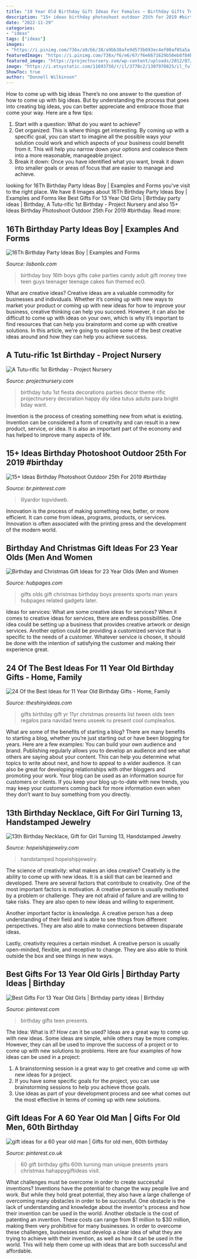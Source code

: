 ```yaml
---
title: "19 Year Old Birthday Gift Ideas For Females ~ Birthday Gifts Teen Presents"
description: "15+ ideas birthday photoshoot outdoor 25th for 2019 #birthday"
date: "2022-11-29"
categories:
- "ideas"
tags: ["ideas"]
images:
- "https://i.pinimg.com/736x/a9/bb/38/a9bb38afe9d573b693ec4ef08af05a5a.jpg"
featuredImage: "https://i.pinimg.com/736x/f6/e6/67/f6e6671629b50eb8f84bc3701142fc22.jpg?b=t"
featured_image: "https://projectnursery.com/wp-content/uploads/2012/07/431610_10150704661950166_666143972_n.jpg"
image: "https://i.etsystatic.com/11693756/r/il/3770c2/1307970825/il_fullxfull.1307970825_8xig.jpg"
ShowToc: true
author: "Donnell Wilkinson"
---
```



How to come up with big ideas
There’s no one answer to the question of how to come up with big ideas. But by understanding the process that goes into creating big ideas, you can better appreciate and embrace those that come your way. Here are a few tips:
1. Start with a question: What do you want to achieve?
2. Get organized: This is where things get interesting. By coming up with a specific goal, you can start to imagine all the possible ways your solution could work and which aspects of your business could benefit from it. This will help you narrow down your options and coalesce them into a more reasonable, manageable project.
3. Break it down: Once you have identified what you want, break it down into smaller goals or areas of focus that are easier to manage and achieve.

	

		
looking for 16Th Birthday Party Ideas Boy | Examples and Forms you've visit to the right place. We have 8 Images about 16Th Birthday Party Ideas Boy | Examples and Forms like Best Gifts For 13 Year Old Girls | Birthday party ideas | Birthday, A Tutu-rific 1st Birthday - Project Nursery and also 15+ Ideas Birthday Photoshoot Outdoor 25th For 2019 #birthday. Read more:
		
    
## 16Th Birthday Party Ideas Boy | Examples And Forms

<img loading=lazy src="https://i.pinimg.com/originals/60/74/2b/60742b67c01d2c4db7d559a80167cebf.jpg" onerror="this.onerror=null;this.src='https://tse4.mm.bing.net/th?id=OIP._trFKiEfSG9vkh1rKi-y7wHaJ4&amp;pid=15.1';" alt="16Th Birthday Party Ideas Boy | Examples and Forms">

_Source: lisbonlx.com_

>birthday boy 16th boys gifts cake parties candy adult gift money tree teen guys teenager teenage cakes fun themed ec0. 

	

What are creative ideas?
Creative ideas are a valuable commodity for businesses and individuals. Whether it’s coming up with new ways to market your product or coming up with new ideas for how to improve your business, creative thinking can help you succeed. However, it can also be difficult to come up with ideas on your own, which is why it’s important to find resources that can help you brainstorm and come up with creative solutions. In this article, we’re going to explore some of the best creative ideas around and how they can help you achieve success.

    
## A Tutu-rific 1st Birthday - Project Nursery

<img loading=lazy src="https://projectnursery.com/wp-content/uploads/2012/07/431610_10150704661950166_666143972_n.jpg" onerror="this.onerror=null;this.src='https://tse3.mm.bing.net/th?id=OIP.nEX7dEbe3pwKVD7NvxVCnAHaLI&amp;pid=15.1';" alt="A Tutu-rific 1st Birthday - Project Nursery">

_Source: projectnursery.com_

>birthday tutu 1st fiesta decorations parties decor theme rific projectnursery decoration happy diy idea tutus adults para bright bday want. 

	

Invention is the process of creating something new from what is existing. Invention can be considered a form of creativity and can result in a new product, service, or idea. It is also an important part of the economy and has helped to improve many aspects of life.

    
## 15+ Ideas Birthday Photoshoot Outdoor 25th For 2019 #birthday

<img loading=lazy src="https://i.pinimg.com/736x/06/3c/79/063c79bebb3b8fcb46ba5fa29b6efa17.jpg" onerror="this.onerror=null;this.src='https://tse2.mm.bing.net/th?id=OIP.g0DVwLDW3PTUAAKlD8vUNwAAAA&amp;pid=15.1';" alt="15+ Ideas Birthday Photoshoot Outdoor 25th For 2019 #birthday">

_Source: br.pinterest.com_

>lilyardor topvidweb. 

	

Innovation is the process of making something new, better, or more efficient. It can come from ideas, programs, products, or services. Innovation is often associated with the printing press and the development of the modern world.

    
## Birthday And Christmas Gift Ideas For 23 Year Olds (Men And Women

<img loading=lazy src="https://usercontent1.hubstatic.com/13099164_f520.jpg" onerror="this.onerror=null;this.src='https://tse1.mm.bing.net/th?id=OIP.grkEnJdW8TiFW3cQxjL7ZwHaJ4&amp;pid=15.1';" alt="Birthday and Christmas Gift Ideas for 23 Year Olds (Men and Women">

_Source: hubpages.com_

>gifts olds gift christmas birthday boys presents sports man years hubpages related gadgets later. 

	

Ideas for services: What are some creative ideas for services?
When it comes to creative ideas for services, there are endless possibilities. One idea could be setting up a business that provides creative artwork or design services. Another option could be providing a customized service that is specific to the needs of a customer. Whatever service is chosen, it should be done with the intention of satisfying the customer and making their experience great.

    
## 24 Of The Best Ideas For 11 Year Old Birthday Gifts - Home, Family

<img loading=lazy src="https://theshinyideas.com/wp-content/uploads/2020/02/11-year-old-birthday-gifts-awesome-top-gifts-11-year-old-girls-will-love-of-11-year-old-birthday-gifts.jpg" onerror="this.onerror=null;this.src='https://tse3.mm.bing.net/th?id=OIP.Cqp9bRbKcFzUFLfuN44xuwHaOG&amp;pid=15.1';" alt="24 Of the Best Ideas for 11 Year Old Birthday Gifts - Home, Family">

_Source: theshinyideas.com_

>gifts birthday gift yr 11yr christmas presents list tween olds teen regalos para navidad teens usseek ru present cool cumpleaños. 

	

What are some of the benefits of starting a blog?
There are many benefits to starting a blog, whether you’re just starting out or have been blogging for years. Here are a few examples: 
You can build your own audience and brand. 
Publishing regularly allows you to develop an audience and see what others are saying about your content. This can help you determine what topics to write about next, and how to appeal to a wider audience. 
It can also be great for developing relationships with other bloggers and promoting your work. 
Your blog can be used as an information source for customers or clients. If you keep your blog up-to-date with new trends, you may keep your customers coming back for more information even when they don’t want to buy something from you directly.

    
## 13th Birthday Necklace, Gift For Girl Turning 13, Handstamped Jewelry

<img loading=lazy src="https://i.etsystatic.com/11693756/r/il/3770c2/1307970825/il_fullxfull.1307970825_8xig.jpg" onerror="this.onerror=null;this.src='https://tse4.mm.bing.net/th?id=OIP.Bwiyxc8RCjWJ8nKWTEsg7AHaF7&amp;pid=15.1';" alt="13th Birthday Necklace, Gift for Girl Turning 13, Handstamped Jewelry">

_Source: hopeishipjewelry.com_

>handstamped hopeishipjewelry. 

	

The science of creativity: what makes an idea creative?
Creativity is the ability to come up with new ideas. It is a skill that can be learned and developed. There are several factors that contribute to creativity.
One of the most important factors is motivation. A creative person is usually motivated by a problem or challenge. They are not afraid of failure and are willing to take risks. They are also open to new ideas and willing to experiment.

Another important factor is knowledge. A creative person has a deep understanding of their field and is able to see things from different perspectives. They are also able to make connections between disparate ideas.

Lastly, creativity requires a certain mindset. A creative person is usually open-minded, flexible, and receptive to change. They are also able to think outside the box and see things in new ways.

    
## Best Gifts For 13 Year Old Girls | Birthday Party Ideas | Birthday

<img loading=lazy src="https://i.pinimg.com/736x/f6/e6/67/f6e6671629b50eb8f84bc3701142fc22.jpg?b=t" onerror="this.onerror=null;this.src='https://tse4.mm.bing.net/th?id=OIP.8EhYW1vLNLJWakaxmwCs-wAAAA&amp;pid=15.1';" alt="Best Gifts For 13 Year Old Girls | Birthday party ideas | Birthday">

_Source: pinterest.com_

>birthday gifts teen presents. 

	

The Idea: What is it? How can it be used?
Ideas are a great way to come up with new ideas. Some ideas are simple, while others may be more complex. However, they can all be used to improve the success of a project or to come up with new solutions to problems. Here are four examples of how ideas can be used in a project: 
1. A brainstorming session is a great way to get creative and come up with new ideas for a project.
2. If you have some specific goals for the project, you can use brainstorming sessions to help you achieve those goals.
3. Use ideas as part of your development process and see what comes out the most effective in terms of coming up with new solutions.

    
## Gift Ideas For A 60 Year Old Man | Gifts For Old Men, 60th Birthday

<img loading=lazy src="https://i.pinimg.com/736x/a9/bb/38/a9bb38afe9d573b693ec4ef08af05a5a.jpg" onerror="this.onerror=null;this.src='https://tse4.mm.bing.net/th?id=OIP.Ctdqgj4j6QoVE-D0LPh6gAHaLH&amp;pid=15.1';" alt="gift ideas for a 60 year old man | Gifts for old men, 60th birthday">

_Source: pinterest.co.uk_

>60 gift birthday gifts 60th turning man unique presents years christmas hahappygiftideas visit. 

	

What challenges must be overcome in order to create successful inventions?
Inventions have the potential to change the way people live and work. But while they hold great potential, they also have a large challenge of overcoming many obstacles in order to be successful. One obstacle is the lack of understanding and knowledge about the inventor's process and how their invention can be used in the world. Another obstacle is the cost of patenting an invention. These costs can range from $1 million to $30 million, making them very prohibitive for many businesses. In order to overcome these challenges, businesses must develop a clear idea of what they are trying to achieve with their invention, as well as how it can be used in the world. This will help them come up with ideas that are both successful and affordable.


